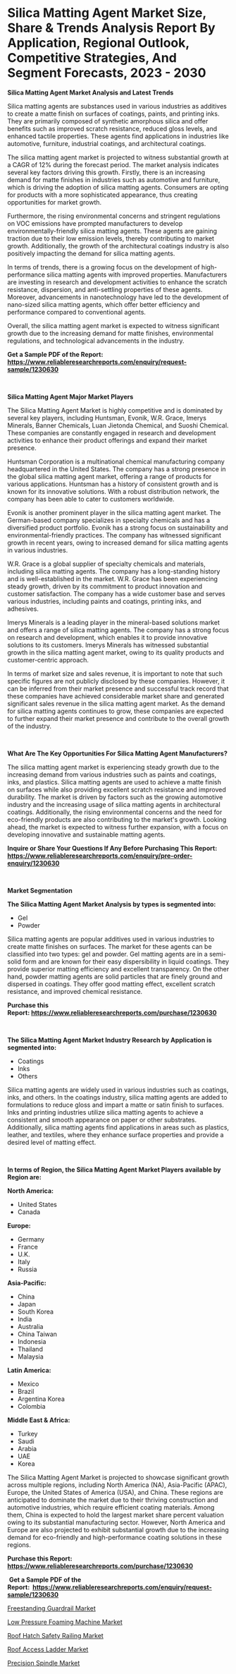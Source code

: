 <p><h1>Silica Matting Agent Market Size, Share & Trends Analysis Report By Application, Regional Outlook, Competitive Strategies, And Segment Forecasts, 2023 - 2030</h1></p><p><strong>Silica Matting Agent Market Analysis and Latest Trends</strong></p>
<p><p>Silica matting agents are substances used in various industries as additives to create a matte finish on surfaces of coatings, paints, and printing inks. They are primarily composed of synthetic amorphous silica and offer benefits such as improved scratch resistance, reduced gloss levels, and enhanced tactile properties. These agents find applications in industries like automotive, furniture, industrial coatings, and architectural coatings.</p><p>The silica matting agent market is projected to witness substantial growth at a CAGR of 12% during the forecast period. The market analysis indicates several key factors driving this growth. Firstly, there is an increasing demand for matte finishes in industries such as automotive and furniture, which is driving the adoption of silica matting agents. Consumers are opting for products with a more sophisticated appearance, thus creating opportunities for market growth.</p><p>Furthermore, the rising environmental concerns and stringent regulations on VOC emissions have prompted manufacturers to develop environmentally-friendly silica matting agents. These agents are gaining traction due to their low emission levels, thereby contributing to market growth. Additionally, the growth of the architectural coatings industry is also positively impacting the demand for silica matting agents.</p><p>In terms of trends, there is a growing focus on the development of high-performance silica matting agents with improved properties. Manufacturers are investing in research and development activities to enhance the scratch resistance, dispersion, and anti-settling properties of these agents. Moreover, advancements in nanotechnology have led to the development of nano-sized silica matting agents, which offer better efficiency and performance compared to conventional agents.</p><p>Overall, the silica matting agent market is expected to witness significant growth due to the increasing demand for matte finishes, environmental regulations, and technological advancements in the industry.</p></p>
<p><strong>Get a Sample PDF of the Report:&nbsp; <a href="https://www.reliableresearchreports.com/enquiry/request-sample/1230630">https://www.reliableresearchreports.com/enquiry/request-sample/1230630</a></strong></p>
<p>&nbsp;</p>
<p><strong>Silica Matting Agent Major Market Players</strong></p>
<p><p>The Silica Matting Agent Market is highly competitive and is dominated by several key players, including Huntsman, Evonik, W.R. Grace, Imerys Minerals, Banner Chemicals, Luan Jietonda Chemical, and Suoshi Chemical. These companies are constantly engaged in research and development activities to enhance their product offerings and expand their market presence.</p><p>Huntsman Corporation is a multinational chemical manufacturing company headquartered in the United States. The company has a strong presence in the global silica matting agent market, offering a range of products for various applications. Huntsman has a history of consistent growth and is known for its innovative solutions. With a robust distribution network, the company has been able to cater to customers worldwide.</p><p>Evonik is another prominent player in the silica matting agent market. The German-based company specializes in specialty chemicals and has a diversified product portfolio. Evonik has a strong focus on sustainability and environmental-friendly practices. The company has witnessed significant growth in recent years, owing to increased demand for silica matting agents in various industries.</p><p>W.R. Grace is a global supplier of specialty chemicals and materials, including silica matting agents. The company has a long-standing history and is well-established in the market. W.R. Grace has been experiencing steady growth, driven by its commitment to product innovation and customer satisfaction. The company has a wide customer base and serves various industries, including paints and coatings, printing inks, and adhesives.</p><p>Imerys Minerals is a leading player in the mineral-based solutions market and offers a range of silica matting agents. The company has a strong focus on research and development, which enables it to provide innovative solutions to its customers. Imerys Minerals has witnessed substantial growth in the silica matting agent market, owing to its quality products and customer-centric approach.</p><p>In terms of market size and sales revenue, it is important to note that such specific figures are not publicly disclosed by these companies. However, it can be inferred from their market presence and successful track record that these companies have achieved considerable market share and generated significant sales revenue in the silica matting agent market. As the demand for silica matting agents continues to grow, these companies are expected to further expand their market presence and contribute to the overall growth of the industry.</p></p>
<p>&nbsp;</p>
<p><strong>What Are The Key Opportunities For Silica Matting Agent Manufacturers?</strong></p>
<p><p>The silica matting agent market is experiencing steady growth due to the increasing demand from various industries such as paints and coatings, inks, and plastics. Silica matting agents are used to achieve a matte finish on surfaces while also providing excellent scratch resistance and improved durability. The market is driven by factors such as the growing automotive industry and the increasing usage of silica matting agents in architectural coatings. Additionally, the rising environmental concerns and the need for eco-friendly products are also contributing to the market's growth. Looking ahead, the market is expected to witness further expansion, with a focus on developing innovative and sustainable matting agents.</p></p>
<p><strong>Inquire or Share Your Questions If Any Before Purchasing This Report: <a href="https://www.reliableresearchreports.com/enquiry/pre-order-enquiry/1230630">https://www.reliableresearchreports.com/enquiry/pre-order-enquiry/1230630</a></strong></p>
<p>&nbsp;</p>
<p><strong>Market Segmentation</strong></p>
<p><strong>The Silica Matting Agent Market Analysis by types is segmented into:</strong></p>
<p><ul><li>Gel</li><li>Powder</li></ul></p>
<p><p>Silica matting agents are popular additives used in various industries to create matte finishes on surfaces. The market for these agents can be classified into two types: gel and powder. Gel matting agents are in a semi-solid form and are known for their easy dispersibility in liquid coatings. They provide superior matting efficiency and excellent transparency. On the other hand, powder matting agents are solid particles that are finely ground and dispersed in coatings. They offer good matting effect, excellent scratch resistance, and improved chemical resistance.</p></p>
<p><strong>Purchase this Report:&nbsp;<a href="https://www.reliableresearchreports.com/purchase/1230630">https://www.reliableresearchreports.com/purchase/1230630</a></strong></p>
<p>&nbsp;</p>
<p><strong>The Silica Matting Agent Market Industry Research by Application is segmented into:</strong></p>
<p><ul><li>Coatings</li><li>Inks</li><li>Others</li></ul></p>
<p><p>Silica matting agents are widely used in various industries such as coatings, inks, and others. In the coatings industry, silica matting agents are added to formulations to reduce gloss and impart a matte or satin finish to surfaces. Inks and printing industries utilize silica matting agents to achieve a consistent and smooth appearance on paper or other substrates. Additionally, silica matting agents find applications in areas such as plastics, leather, and textiles, where they enhance surface properties and provide a desired level of matting effect.</p></p>
<p>&nbsp;</p>
<p><strong>In terms of Region, the Silica Matting Agent Market Players available by Region are:</strong></p>
<p>
    <p> <strong> North America: </strong>
        <ul>
            <li>United States</li>
            <li>Canada</li>
        </ul>
        </p> 
    <p> <strong> Europe: </strong>
        <ul>
            <li>Germany</li>
            <li>France</li>
            <li>U.K.</li>
            <li>Italy</li>
            <li>Russia</li>
        </ul>
        </p> 
    <p> <strong> Asia-Pacific: </strong>
        <ul>
            <li>China</li>
            <li>Japan</li>
            <li>South Korea</li>
            <li>India</li>
            <li>Australia</li>
            <li>China Taiwan</li>
            <li>Indonesia</li>
            <li>Thailand</li>
            <li>Malaysia</li>
        </ul>
        </p> 
    <p> <strong> Latin America: </strong>
        <ul>
            <li>Mexico</li>
            <li>Brazil</li>
            <li>Argentina Korea</li>
            <li>Colombia</li>
        </ul>
        </p> 
    <p> <strong> Middle East & Africa: </strong>
        <ul>
            <li>Turkey</li>
            <li>Saudi</li>
            <li>Arabia</li>
            <li>UAE</li>
            <li>Korea</li>
        </ul>
    </p>
    </p>
<p><p>The Silica Matting Agent Market is projected to showcase significant growth across multiple regions, including North America (NA), Asia-Pacific (APAC), Europe, the United States of America (USA), and China. These regions are anticipated to dominate the market due to their thriving construction and automotive industries, which require efficient coating materials. Among them, China is expected to hold the largest market share percent valuation owing to its substantial manufacturing sector. However, North America and Europe are also projected to exhibit substantial growth due to the increasing demand for eco-friendly and high-performance coating solutions in these regions.</p></p>
<p><strong>Purchase this Report: <a href="https://www.reliableresearchreports.com/purchase/1230630">https://www.reliableresearchreports.com/purchase/1230630</a></strong></p>
<p>&nbsp;<strong>Get a Sample PDF of the Report:&nbsp;&nbsp;<a href="https://www.reliableresearchreports.com/enquiry/request-sample/1230630">https://www.reliableresearchreports.com/enquiry/request-sample/1230630</a></strong></p>
<p><strong></strong></p>
<p><p><a href="https://medium.com/@drakesporer988/freestanding-guardrail-market-trends-forecast-and-competitive-analysis-to-2030-6e50e2911209">Freestanding Guardrail Market</a></p><p><a href="https://medium.com/@cletaturner879789/low-pressure-foaming-machine-market-report-reveals-the-latest-trends-and-growth-opportunities-of-40977a2ae323">Low Pressure Foaming Machine Market</a></p><p><a href="https://medium.com/@reganklocko456458/roof-hatch-safety-railing-market-research-report-its-history-and-forecast-2023-to-2030-db9fba167099">Roof Hatch Safety Railing Market</a></p><p><a href="https://medium.com/@evalynkoepp98698/roof-access-ladder-market-share-evolution-and-market-growth-trends-2023-2030-0940ae751a23">Roof Access Ladder Market</a></p><p><a href="https://medium.com/@lulukerluke/precision-spindle-market-comprehensive-assessment-by-type-application-and-geography-5e5e083c2731">Precision Spindle Market</a></p></p>